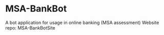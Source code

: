 # MSA-BankBot
A bot application for usage in online banking (MSA assessment)
Website repo: MSA-BankBotSite
